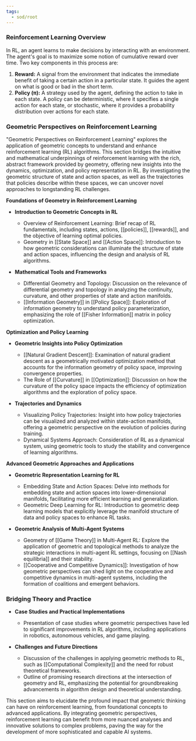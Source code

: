 ```yaml
---
tags:
  - sod/root
---
```


### Reinforcement Learning Overview

In RL, an agent learns to make decisions by interacting with an environment. The agent's goal is to maximize some notion of cumulative reward over time. Two key components in this process are:

1. **Reward:** A signal from the environment that indicates the immediate benefit of taking a certain action in a particular state. It guides the agent on what is good or bad in the short term.
2. **Policy (π):** A strategy used by the agent, defining the action to take in each state. A policy can be deterministic, where it specifies a single action for each state, or stochastic, where it provides a probability distribution over actions for each state.

### Geometric Perspectives on Reinforcement Learning

"Geometric Perspectives on Reinforcement Learning" explores the application of geometric concepts to understand and enhance reinforcement learning (RL) algorithms. This section bridges the intuitive and mathematical underpinnings of reinforcement learning with the rich, abstract framework provided by geometry, offering new insights into the dynamics, optimization, and policy representation in RL. By investigating the geometric structure of state and action spaces, as well as the trajectories that policies describe within these spaces, we can uncover novel approaches to longstanding RL challenges.

**Foundations of Geometry in Reinforcement Learning**

- **Introduction to Geometric Concepts in RL**
  - Overview of Reinforcement Learning: Brief recap of RL fundamentals, including states, actions, [[policies]], [[rewards]], and the objective of learning optimal policies.
  - Geometry in [[State Space]] and [[Action Space]]: Introduction to how geometric considerations can illuminate the structure of state and action spaces, influencing the design and analysis of RL algorithms.

- **Mathematical Tools and Frameworks**
  - Differential Geometry and Topology: Discussion on the relevance of differential geometry and topology in analyzing the continuity, curvature, and other properties of state and action manifolds.
  - [[Information Geometry]] in [[Policy Space]]: Exploration of information geometry to understand policy parameterization, emphasizing the role of [[Fisher Information]] matrix in policy optimization.

**Optimization and Policy Learning**

- **Geometric Insights into Policy Optimization**
  - [[Natural Gradient Descent]]: Examination of natural gradient descent as a geometrically motivated optimization method that accounts for the information geometry of policy space, improving convergence properties.
  - The Role of [[Curvature]] in [[Optimization]]: Discussion on how the curvature of the policy space impacts the efficiency of optimization algorithms and the exploration of policy space.

- **Trajectories and Dynamics**
  - Visualizing Policy Trajectories: Insight into how policy trajectories can be visualized and analyzed within state-action manifolds, offering a geometric perspective on the evolution of policies during training.
  - Dynamical Systems Approach: Consideration of RL as a dynamical system, using geometric tools to study the stability and convergence of learning algorithms.

**Advanced Geometric Approaches and Applications**

- **Geometric Representation Learning for RL**
  - Embedding State and Action Spaces: Delve into methods for embedding state and action spaces into lower-dimensional manifolds, facilitating more efficient learning and generalization.
  - Geometric Deep Learning for RL: Introduction to geometric deep learning models that explicitly leverage the manifold structure of data and policy spaces to enhance RL tasks.

- **Geometric Analysis of Multi-Agent Systems**
  - Geometry of [[Game Theory]] in Multi-Agent RL: Explore the application of geometric and topological methods to analyze the strategic interactions in multi-agent RL settings, focusing on [[Nash equilibria]] and their stability.
  - [[Cooperative and Competitive Dynamics]]: Investigation of how geometric perspectives can shed light on the cooperative and competitive dynamics in multi-agent systems, including the formation of coalitions and emergent behaviors.

### Bridging Theory and Practice

- **Case Studies and Practical Implementations**
  - Presentation of case studies where geometric perspectives have led to significant improvements in RL algorithms, including applications in robotics, autonomous vehicles, and game playing.
  
- **Challenges and Future Directions**
  - Discussion of the challenges in applying geometric methods to RL, such as [[Computational Complexity]] and the need for robust theoretical frameworks.
  - Outline of promising research directions at the intersection of geometry and RL, emphasizing the potential for groundbreaking advancements in algorithm design and theoretical understanding.

This section aims to elucidate the profound impact that geometric thinking can have on reinforcement learning, from foundational concepts to advanced applications. By integrating geometric perspectives, reinforcement learning can benefit from more nuanced analyses and innovative solutions to complex problems, paving the way for the development of more sophisticated and capable AI systems.
